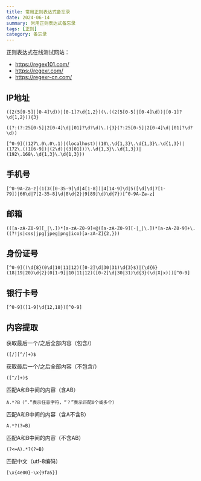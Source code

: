 ```yaml
---
title: 常用正则表达式备忘录
date: 2024-06-14
summary: 常用正则表达式备忘录
tags: [正则]
category: 备忘录
---
```


正则表达式在线测试网站：

- https://regex101.com/
- https://regexr.com/
- https://regexr-cn.com/

## IP地址

```
((2(5[0-5]|[0-4]\d))|[0-1]?\d{1,2})(\.((2(5[0-5]|[0-4]\d))|[0-1]?\d{1,2})){3}

((?:(?:25[0-5]|2[0-4]\d|[01]?\d?\d)\.){3}(?:25[0-5]|2[0-4]\d|[01]?\d?\d))

[^0-9]((127\.0\.0\.1)|(localhost)|(10\.\d{1,3}\.\d{1,3}\.\d{1,3})|(172\.((1[6-9])|(2\d)|(3[01]))\.\d{1,3}\.\d{1,3})|(192\.168\.\d{1,3}\.\d{1,3}))
```

## 手机号

```
[^0-9A-Za-z](1(3([0-35-9]\d|4[1-8])|4[14-9]\d|5([\d]\d|7[1-79])|66\d|7[2-35-8]\d|8\d{2}|9[89]\d)\d{7})[^0-9A-Za-z]
```

## 邮箱

```
(([a-zA-Z0-9][_|\.])*[a-zA-Z0-9]+@([a-zA-Z0-9][-|_|\.])*[a-zA-Z0-9]+\.((?!js|css|jpg|jpeg|png|ico)[a-zA-Z]{2,}))
```

## 身份证号

```
[^0-9]((\d{8}(0\d|10|11|12)([0-2]\d|30|31)\d{3}$)|(\d{6}(18|19|20)\d{2}(0[1-9]|10|11|12)([0-2]\d|30|31)\d{3}(\d|X|x)))[^0-9]
```

## 银行卡号

```
[^0-9]([1-9]\d{12,18})[^0-9]
```

## 内容提取

获取最后一个/之后全部内容（包含/）

```
([/][^/]+)$
```

获取最后一个/之后全部内容（不包含/）

```
([^/]+)$
```

匹配A和B中间的内容（含AB）

```
A.*?B（“.“表示任意字符，“？”表示匹配0个或多个）
```

匹配A和B中间的内容（含A不含B）

```
A.*?(?=B)
```

匹配A和B中间的内容（不含AB）

```
(?<=A).*?(?=B)
```

匹配中文（utf-8编码）

```
[\x{4e00}-\x{9fa5}]
```
